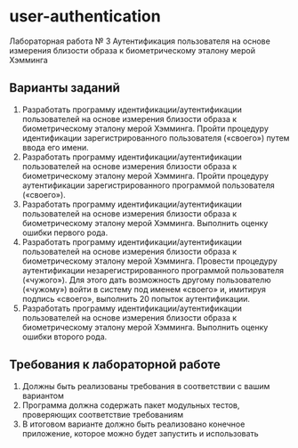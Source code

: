 # user-authentication
Лабораторная работа № 3 Аутентификация пользователя на основе измерения близости образа к биометрическому эталону мерой Хэмминга

## Варианты заданий
1. Разработать программу идентификации/аутентификации пользователей на основе измерения близости образа к биометрическому эталону мерой Хэмминга. Пройти процедуру идентификации зарегистрированного пользователя («своего») путем ввода его имени.
2. Разработать программу идентификации/аутентификации пользователей на основе измерения близости образа к биометрическому эталону мерой Хэмминга. Пройти процедуру аутентификации зарегистрированного программой пользователя («своего»).
3. Разработать программу идентификации/аутентификации пользователей на основе измерения близости образа к биометрическому эталону мерой Хэмминга. Выполнить оценку ошибки первого рода.
4. Разработать программу идентификации/аутентификации пользователей на основе измерения близости образа к биометрическому эталону мерой Хэмминга. Провести процедуру аутентификации незарегистрированного программой пользователя («чужого»). Для этого дать возможность другому пользователю («чужому») войти в систему под именем «своего» и, имитируя подпись «своего», выполнить 20 попыток аутентификации.
5. Разработать программу идентификации/аутентификации пользователей на основе измерения близости образа к биометрическому эталону мерой Хэмминга. Выполнить оценку ошибки второго рода.

## Требования к лабораторной работе
1. Должны быть реализованы требования в соответствии с вашим вариантом
2. Программа должна содержать пакет модульных тестов, проверяющих соответствие требованиям
3. В итоговом варианте должно быть реализовано конечное приложение, которое можно будет запустить и использовать
